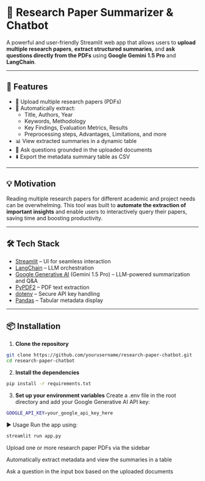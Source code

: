 # 📄 Research Paper Summarizer & Chatbot

A powerful and user-friendly Streamlit web app that allows users to **upload multiple research papers**, **extract structured summaries**, and **ask questions directly from the PDFs** using **Google Gemini 1.5 Pro** and **LangChain**.

---

## 🚀 Features

- 📁 Upload multiple research papers (PDFs)
- 🧠 Automatically extract:
  - Title, Authors, Year
  - Keywords, Methodology
  - Key Findings, Evaluation Metrics, Results
  - Preprocessing steps, Advantages, Limitations, and more
- 📊 View extracted summaries in a dynamic table
- 💬 Ask questions grounded in the uploaded documents
- ⬇️ Export the metadata summary table as CSV

---

## 💡 Motivation

Reading multiple research papers for different academic and project needs can be overwhelming. This tool was built to **automate the extraction of important insights** and enable users to interactively query their papers, saving time and boosting productivity.

---

## 🛠️ Tech Stack

- [Streamlit](https://streamlit.io/) – UI for seamless interaction
- [LangChain](https://www.langchain.com/) – LLM orchestration
- [Google Generative AI](https://ai.google.dev) (Gemini 1.5 Pro) – LLM-powered summarization and Q&A
- [PyPDF2](https://pypi.org/project/PyPDF2/) – PDF text extraction
- [dotenv](https://pypi.org/project/python-dotenv/) – Secure API key handling
- [Pandas](https://pandas.pydata.org/) – Tabular metadata display

---

## 📦 Installation

1. **Clone the repository**

```bash
git clone https://github.com/yourusername/research-paper-chatbot.git
cd research-paper-chatbot
```

2. **Install the dependencies**
```bash
pip install -r requirements.txt
```

3. **Set up your environment variables**
Create a .env file in the root directory and add your Google Generative AI API key:
```bash
GOOGLE_API_KEY=your_google_api_key_here
```

▶️ Usage
Run the app using:
```bash
streamlit run app.py
```

Upload one or more research paper PDFs via the sidebar

Automatically extract metadata and view the summaries in a table

Ask a question in the input box based on the uploaded documents
